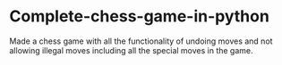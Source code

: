 # Complete-chess-game-in-python
Made a chess game with all the functionality of undoing moves and not allowing illegal moves including all the special moves in the game.
